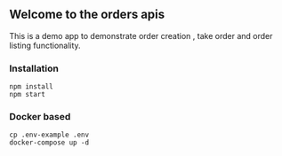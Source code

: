 ## Welcome to the orders apis

This is a demo app to demonstrate order creation , take order and order listing functionality.

### Installation 
``` 
npm install
npm start
```
### Docker based 
``` 
cp .env-example .env
docker-compose up -d
```